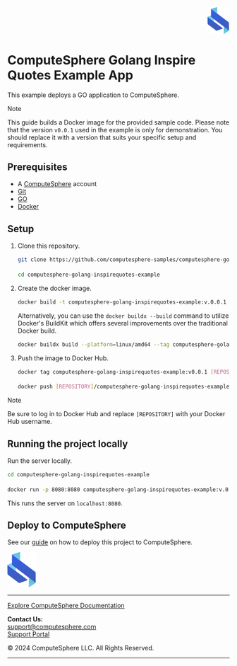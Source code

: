 <p align="right">
    <a href="https://computesphere.com/"><img src="assets/images/logo.svg" width="50px" /></a>
</p>

# ComputeSphere Golang Inspire Quotes Example App

This example deploys a GO application to ComputeSphere.

> [!NOTE]
> This guide builds a Docker image for the provided sample code. Please note that the version `v0.0.1` used in the example is only for demonstration. You should replace it with a version that suits your specific setup and requirements.

## Prerequisites

- A [ComputeSphere](https://computesphere.com) account
- [Git](https://git-scm.com/downloads)
- [GO](https://go.dev/learn/)
- [Docker](https://docs.docker.com/engine/install/)

## Setup

1. Clone this repository.

   ```bash
   git clone https://github.com/computesphere-samples/computesphere-golang-inspirequotes-example.git

   cd computesphere-golang-inspirequotes-example
   ```

2. Create the docker image.

   ```bash
   docker build -t computesphere-golang-inspirequotes-example:v.0.0.1 .
   ```

   Alternatively, you can use the `docker buildx --build` command to utilize Docker's BuildKit which offers several improvements over the traditional Docker build.

   ```bash
   docker buildx build --platform=linux/amd64 --tag computesphere-golang-inspirequotes-example:v0.0.1 .
   ```

3. Push the image to Docker Hub.

   ```bash
   docker tag computesphere-golang-inspirequotes-example:v0.0.1 [REPOSITORY]/computesphere-golang-inspirequotes-example:v0.0.1

   docker push [REPOSITORY]/computesphere-golang-inspirequotes-example:v0.0.1
   ```

> [!NOTE]
> Be sure to log in to Docker Hub and replace `[REPOSITORY]` with your Docker Hub username.

## Running the project locally

Run the server locally.

```bash
cd computesphere-golang-inspirequotes-example

docker run -p 8080:8080 computesphere-golang-inspirequotes-example:v.0.0.1
```

This runs the server on `localhost:8080`.

## Deploy to ComputeSphere

<!-- Add a link to the blog once published -->

See our [guide](https://docs.computesphere.com) on how to deploy this project to ComputeSphere.

<!-- Check if this is the right link to the dashboard -->

<a href="https://console.computesphere.com"> <img src="assets/images/logo.svg" alt="ComputeSphere Logo"> </a>

---
[Explore ComputeSphere Documentation](https://docs.computesphere.com)

**Contact Us:**  
[support@computesphere.com](mailto:support@computesphere.com)  
[Support Portal](https://support.computesphere.com/portal)

&copy; 2024 ComputeSphere LLC. All Rights Reserved.

---

